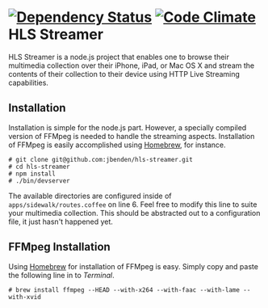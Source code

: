 [![Dependency Status](https://gemnasium.com/jbenden/hls-streamer.png)](https://gemnasium.com/jbenden/hls-streamer)
[![Code Climate](https://codeclimate.com/github/jbenden/hls-streamer/badges/gpa.svg)](https://codeclimate.com/github/jbenden/hls-streamer)
HLS Streamer
============

HLS Streamer is a node.js project that enables one to browse their multimedia collection
over their iPhone, iPad, or Mac OS X and stream the contents of their collection to their
device using HTTP Live Streaming capabilities.

Installation
------------

Installation is simple for the node.js part. However, a specially compiled version of
FFMpeg is needed to handle the streaming aspects. Installation of FFMpeg is easily
accomplished using [Homebrew](http://brew.sh/), for instance.

    # git clone git@github.com:jbenden/hls-streamer.git
    # cd hls-streamer
    # npm install
    # ./bin/devserver

The available directories are configured inside of `apps/sidewalk/routes.coffee` on line
6. Feel free to modify this line to suite your multimedia collection. This should be
abstracted out to a configuration file, it just hasn't happened yet.

FFMpeg Installation
-------------------

Using [Homebrew](http://brew.sh) for installation of FFMpeg is easy. Simply copy
and paste the following line in to *Terminal*.

    # brew install ffmpeg --HEAD --with-x264 --with-faac --with-lame --with-xvid

